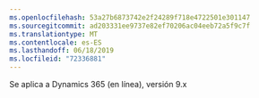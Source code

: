 ```yaml
---
ms.openlocfilehash: 53a27b6873742e2f24289f718e4722501e301147
ms.sourcegitcommit: ad203331ee9737e82ef70206ac04eeb72a5f9c7f
ms.translationtype: MT
ms.contentlocale: es-ES
ms.lasthandoff: 06/18/2019
ms.locfileid: "72336881"
---
```

Se aplica a Dynamics 365 (en línea), versión 9.x